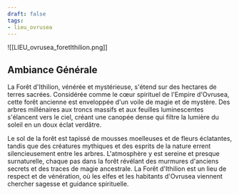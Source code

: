 ```yaml
---
draft: false
tags:
- lieu_ovrusea
---
```


![[LIEU_ovrusea_foretIthilion.png]]

## Ambiance Générale

La Forêt d'Ithilion, vénérée et mystérieuse, s'étend sur des hectares de terres sacrées. Considérée comme le cœur spirituel de l'Empire d'Ovrusea, cette forêt ancienne est enveloppée d'un voile de magie et de mystère. Des arbres millénaires aux troncs massifs et aux feuilles luminescentes s'élancent vers le ciel, créant une canopée dense qui filtre la lumière du soleil en un doux éclat verdâtre.

Le sol de la forêt est tapissé de mousses moelleuses et de fleurs éclatantes, tandis que des créatures mythiques et des esprits de la nature errent silencieusement entre les arbres. L'atmosphère y est sereine et presque surnaturelle, chaque pas dans la forêt révélant des murmures d'anciens secrets et des traces de magie ancestrale. La Forêt d'Ithilion est un lieu de respect et de vénération, où les elfes et les habitants d'Ovrusea viennent chercher sagesse et guidance spirituelle.